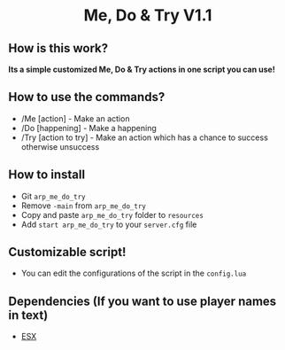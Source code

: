 <h1 align='center'>Me, Do & Try V1.1</a></h1>

## How is this work?

**Its a simple customized Me, Do & Try actions in one script you can use!**

## How to use the commands?

* /Me [action]         - Make an action
* /Do [happening]      - Make a happening
* /Try [action to try] - Make an action which has a chance to success otherwise unsuccess

## How to install

* Git ```arp_me_do_try```
* Remove ```-main``` from ```arp_me_do_try```
* Copy and paste ```arp_me_do_try``` folder to ```resources```
* Add ```start arp_me_do_try``` to your ```server.cfg``` file

## Customizable script!

* You can edit the configurations of the script in the ```config.lua```

## Dependencies (If you want to use player names in text)

* [ESX](https://github.com/FXServer-ESX/fxserver-es_extended)
